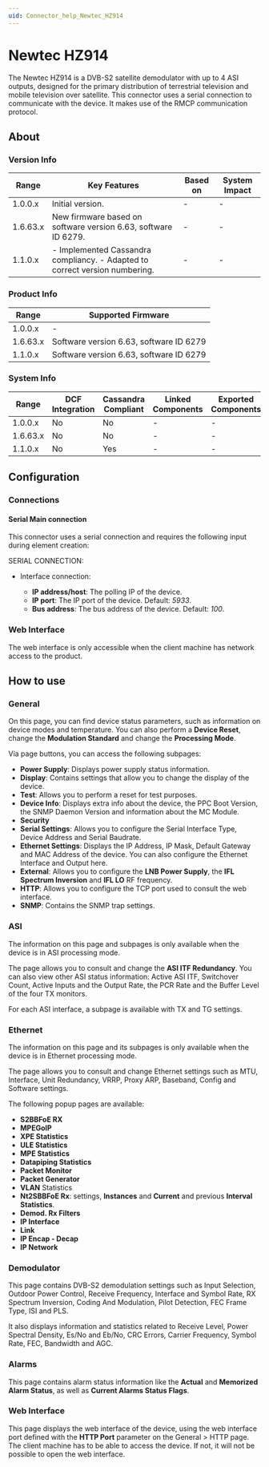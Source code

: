 ```yaml
---
uid: Connector_help_Newtec_HZ914
---
```


# Newtec HZ914

The Newtec HZ914 is a DVB-S2 satellite demodulator with up to 4 ASI outputs, designed for the primary distribution of terrestrial television and mobile television over satellite. This connector uses a serial connection to communicate with the device. It makes use of the RMCP communication protocol.

## About

### Version Info

| **Range** | **Key Features**                                                             | **Based on** | **System Impact** |
|-----------|------------------------------------------------------------------------------|--------------|-------------------|
| 1.0.0.x   | Initial version.                                                             | \-           | \-                |
| 1.6.63.x  | New firmware based on software version 6.63, software ID 6279.               | \-           | \-                |
| 1.1.0.x   | \- Implemented Cassandra compliancy. - Adapted to correct version numbering. | \-           | \-                |

### Product Info

| **Range** | **Supported Firmware**                  |
|-----------|-----------------------------------------|
| 1.0.0.x   | \-                                      |
| 1.6.63.x  | Software version 6.63, software ID 6279 |
| 1.1.0.x   | Software version 6.63, software ID 6279 |

### System Info

| Range     | DCF Integration     | Cassandra Compliant     | Linked Components     | Exported Components     |
|-----------|---------------------|-------------------------|-----------------------|-------------------------|
| 1.0.0.x   | No                  | No                      | \-                    | \-                      |
| 1.6.63.x  | No                  | No                      | \-                    | \-                      |
| 1.1.0.x   | No                  | Yes                     | \-                    | \-                      |

## Configuration

### Connections

#### Serial Main connection

This connector uses a serial connection and requires the following input during element creation:

SERIAL CONNECTION:

- Interface connection:

  - **IP address/host**: The polling IP of the device.
  - **IP port**: The IP port of the device. Default: *5933*.
  - **Bus address**: The bus address of the device. Default: *100*.

### Web Interface

The web interface is only accessible when the client machine has network access to the product.

## How to use

### General

On this page, you can find device status parameters, such as information on device modes and temperature. You can also perform a **Device Reset**, change the **Modulation Standard** and change the **Processing Mode**.

Via page buttons, you can access the following subpages:

- **Power Supply**: Displays power supply status information.
- **Display**: Contains settings that allow you to change the display of the device.
- **Test**: Allows you to perform a reset for test purposes.
- **Device Info**: Displays extra info about the device, the PPC Boot Version, the SNMP Daemon Version and information about the MC Module.
- **Security**
- **Serial Settings**: Allows you to configure the Serial Interface Type, Device Address and Serial Baudrate.
- **Ethernet Settings**: Displays the IP Address, IP Mask, Default Gateway and MAC Address of the device. You can also configure the Ethernet Interface and Output here.
- **External**: Allows you to configure the **LNB Power Supply**, the **IFL Spectrum Inversion** and **IFL LO** RF frequency.
- **HTTP**: Allows you to configure the TCP port used to consult the web interface.
- **SNMP**: Contains the SNMP trap settings.

### ASI

The information on this page and subpages is only available when the device is in ASI processing mode.

The page allows you to consult and change the **ASI ITF Redundancy**. You can also view other ASI status information: Active ASI ITF, Switchover Count, Active Inputs and the Output Rate, the PCR Rate and the Buffer Level of the four TX monitors.

For each ASI interface, a subpage is available with TX and TG settings.

### Ethernet

The information on this page and its subpages is only available when the device is in Ethernet processing mode.

The page allows you to consult and change Ethernet settings such as MTU, Interface, Unit Redundancy, VRRP, Proxy ARP, Baseband, Config and Software settings.

The following popup pages are available:

- **S2BBFoE RX**
- **MPEGoIP**
- **XPE Statistics**
- **ULE Statistics**
- **MPE Statistics**
- **Datapiping Statistics**
- **Packet Monitor**
- **Packet Generator**
- **VLAN** Statistics
- **Nt2SBBFoE Rx**: settings, **Instances** and **Current** and previous **Interval Statistics**.
- **Demod. Rx Filters**
- **IP Interface**
- **Link**
- **IP Encap - Decap**
- **IP Network**

### Demodulator

This page contains DVB-S2 demodulation settings such as Input Selection, Outdoor Power Control, Receive Frequency, Interface and Symbol Rate, RX Spectrum Inversion, Coding And Modulation, Pilot Detection, FEC Frame Type, ISI and PLS.

It also displays information and statistics related to Receive Level, Power Spectral Density, Es/No and Eb/No, CRC Errors, Carrier Frequency, Symbol Rate, FEC, Bandwidth and AGC.

### Alarms

This page contains alarm status information like the **Actual** and **Memorized** **Alarm Status**, as well as **Current Alarms Status Flags**.

### Web Interface

This page displays the web interface of the device, using the web interface port defined with the **HTTP Port** parameter on the General \> HTTP page. The client machine has to be able to access the device. If not, it will not be possible to open the web interface.
